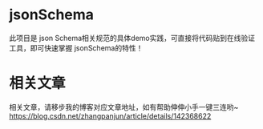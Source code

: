 # jsonSchema
此项目是 json Schema相关规范的具体demo实践，可直接将代码贴到在线验证工具，即可快速掌握 jsonSchema的特性！
# 相关文章
相关文章，请移步我的博客对应文章地址，如有帮助伸伸小手一键三连哟~ https://blog.csdn.net/zhangpanjun/article/details/142368622
